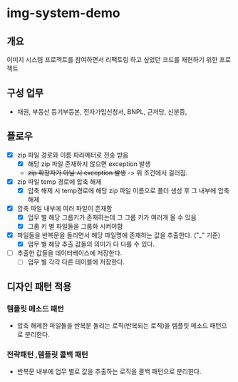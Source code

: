 # img-system-demo

## 개요
이미지 시스템 프로젝트를 참여하면서 리팩토링 하고 싶었던 코드를 재현하기 위한 프로젝트

## 구성 업무
- 채권, 부동산 등기부등본, 전자가입신청서, BNPL, 근저당, 신분증,

## 플로우
- [x] zip 파일 경로와 이름 파라메터로 전송 받음
    -[x] 해당 zip 파일 존재하지 않으면 exception 발생
  - ~~zip 확장자가 아닐 시 exception 발생~~ -> 위 조건에서 걸러짐.
-[x] zip 파일 temp 경로에 압축 해제
   -[x] 압축 해제 시 temp경로에 해당 zip 파일 이름으로 폴더 생성 후 그 내부에 압축 해제
-[x] 압축 파일 내부에 여러 파일이 존재함 
   -[x] 업무 별 해당 그룹키가 존재하는데 그 그룹 키가 여러개 올 수 있음
  -[x] 그룹 키 별 파일들을 그룹화 시켜야함
-[x] 파일들을 반복문을 돌리면서 해당 파일명에 존재하는 값을 추출한다. ("_" 기준)
   -[x] 업무 별 해당 추출 값들의 의미가 다 다를 수 있다.
-[ ] 추출한 값들을 데이터베이스에 저장한다.
   -[ ] 업무 별 각각 다른 테이블에 저장한다.

## 디자인 패턴 적용
### 템플릿 메소드 패턴
- 압축 해제한 파일들을 반복문 돌리는 로직(반복되는 로직)을 템플릿 메소드 패턴으로 분리한다.

### 전략패턴 ,템플릿 콜백 패턴
- 반복문 내부에 업무 별로 값을 추출하는 로직을 콜백 패턴으로 분리한다.